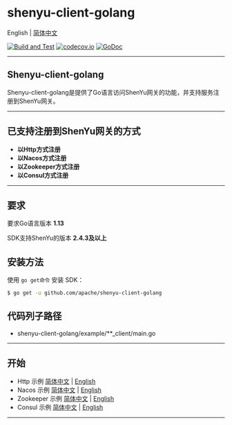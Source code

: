 # shenyu-client-golang

English | [简体中文](README_CN.md)

[![Build and Test](https://github.com/apache/shenyu-client-golang/actions/workflows/build.yml/badge.svg?branch=main)](https://github.com/apache/shenyu-client-golang/actions)
[![codecov.io](https://codecov.io/gh/apache/shenyu-client-golang/coverage.svg?branch=main)](https://app.codecov.io/gh/apache/shenyu-client-golang?branch=main)
[![GoDoc](https://godoc.org/github.com/apache/shenyu-client-golang?status.svg)](https://godoc.org/github.com/apache/shenyu-client-golang)

---

## Shenyu-client-golang
Shenyu-client-golang是提供了Go语言访问ShenYu网关的功能，并支持服务注册到ShenYu网关。

---
## 已支持注册到ShenYu网关的方式
* **以Http方式注册**
* **以Nacos方式注册**
* **以Zookeeper方式注册**
* **以Consul方式注册**

---

## 要求

要求Go语言版本 **1.13**

SDK支持ShenYu的版本 **2.4.3及以上**

## 安装方法

使用 `go get命令` 安装 SDK：

```sh
$ go get -u github.com/apache/shenyu-client-golang
```

## 代码列子路径

* shenyu-client-golang/example/**_client/main.go
---

## 开始

* Http 示例  [简体中文](doc/HTTP_CN.md) | [English](doc/HTTP_EN.md)  
* Nacos 示例 [简体中文](doc/NACOS_CN.md) | [English](doc/NACOS_EN.md)
* Zookeeper 示例 [简体中文](doc/ZK_CN.md) | [English](doc/ZK_EN.md)
* Consul 示例  [简体中文](doc/CONSUL_CN.md) | [English](doc/CONSUL_EN.md)

---

